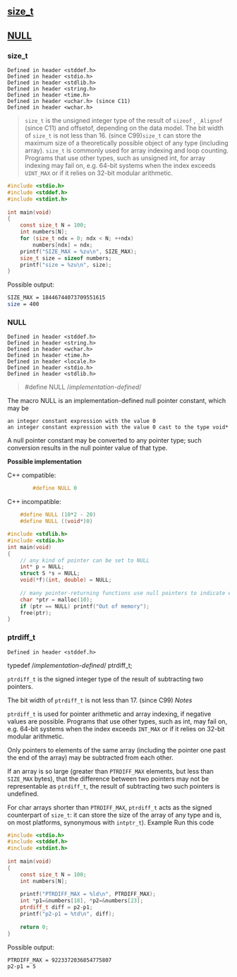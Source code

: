 ## [size_t](#size_t)
## [NULL](#NULL)

### size_t

	Defined in header <stddef.h>
	Defined in header <stdio.h>
	Defined in header <stdlib.h>
	Defined in header <string.h>
	Defined in header <time.h>
	Defined in header <uchar.h> (since C11)
	Defined in header <wchar.h> 
> `size_t` is the unsigned integer type of the result of `sizeof` , `_Alignof` (since C11) and offsetof, depending on the data model. The bit width of `size_t` is not less than 16. (since C99)`size_t` can store the maximum size of a theoretically possible object of any type (including array). `size_t` is commonly used for array indexing and loop counting. Programs that use other types, such as unsigned int, for array indexing may fail on, e.g. 64-bit systems when the index exceeds `UINT_MAX` or if it relies on 32-bit modular arithmetic. 


```c
#include <stdio.h>
#include <stddef.h>
#include <stdint.h>
 
int main(void)
{
    const size_t N = 100;
    int numbers[N];
    for (size_t ndx = 0; ndx < N; ++ndx)
        numbers[ndx] = ndx;
    printf("SIZE_MAX = %zu\n", SIZE_MAX);
    size_t size = sizeof numbers;
    printf("size = %zu\n", size);
}
```

Possible output:
```sh
SIZE_MAX = 18446744073709551615
size = 400
```

### NULL
	Defined in header <stddef.h>
	Defined in header <string.h>
	Defined in header <wchar.h>
	Defined in header <time.h>
	Defined in header <locale.h>
	Defined in header <stdio.h>
	Defined in header <stdlib.h> 
> #define NULL /*implementation-defined*/		

The macro NULL is an implementation-defined null pointer constant, which may be

    an integer constant expression with the value ​0​
    an integer constant expression with the value 0 cast to the type void* 

A null pointer constant may be converted to any pointer type; such conversion results in the null pointer value of that type.

**Possible implementation**

C++ compatible:
```c
		#define NULL 0
```
C++ incompatible:
```c
	#define NULL (10*2 - 20)
	#define NULL ((void*)0)
```
```c
#include <stdlib.h>
#include <stdio.h>
int main(void)
{    
    // any kind of pointer can be set to NULL
    int* p = NULL;
    struct S *s = NULL;
    void(*f)(int, double) = NULL;
 
    // many pointer-returning functions use null pointers to indicate error
    char *ptr = malloc(10);
    if (ptr == NULL) printf("Out of memory");
    free(ptr);
}
```

### ptrdiff_t
 
	Defined in header <stddef.h>
		
typedef /*implementation-defined*/ ptrdiff_t;
		
		

`ptrdiff_t` is the signed integer type of the result of subtracting two pointers.

The bit width of `ptrdiff_t` is not less than 17.
	(since C99)
*Notes*

`ptrdiff_t` is used for pointer arithmetic and array indexing, if negative values are possible. Programs that use other types, such as int, may fail on, e.g. 64-bit systems when the index exceeds `INT_MAX` or if it relies on 32-bit modular arithmetic.

Only pointers to elements of the same array (including the pointer one past the end of the array) may be subtracted from each other.

If an array is so large (greater than `PTRDIFF_MAX` elements, but less than `SIZE_MAX` bytes), that the difference between two pointers may not be representable as `ptrdiff_t`, the result of subtracting two such pointers is undefined.

For char arrays shorter than `PTRDIFF_MAX`, `ptrdiff_t` acts as the signed counterpart of `size_t`: it can store the size of the array of any type and is, on most platforms, synonymous with `intptr_t`).
Example
Run this code
```c
#include <stdio.h>
#include <stddef.h>
#include <stdint.h>
 
int main(void)
{
    const size_t N = 100;
    int numbers[N];
 
    printf("PTRDIFF_MAX = %ld\n", PTRDIFF_MAX);
    int *p1=&numbers[18], *p2=&numbers[23];
    ptrdiff_t diff = p2-p1;
    printf("p2-p1 = %td\n", diff);
 
    return 0;
}
```

Possible output:
```sh
PTRDIFF_MAX = 9223372036854775807
p2-p1 = 5
```

